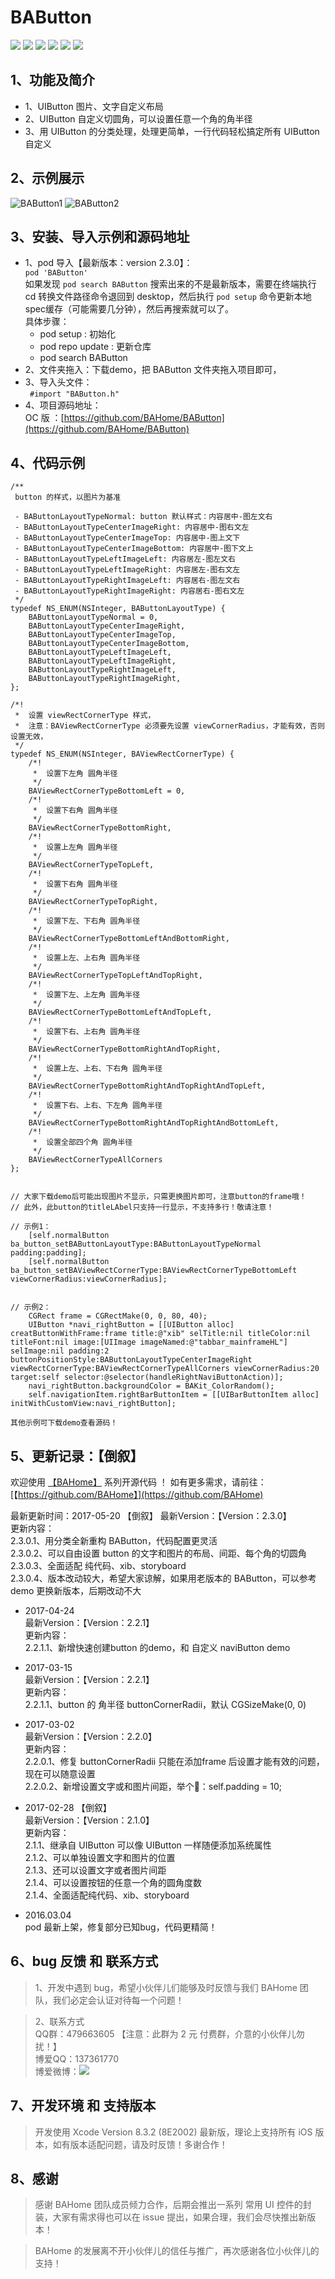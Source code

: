 # BAButton
![](https://img.shields.io/badge/platform-iOS-red.svg) ![](https://img.shields.io/badge/language-Objective--C-orange.svg) 
![](https://img.shields.io/badge/license-MIT%20License-brightgreen.svg) 
![](https://img.shields.io/cocoapods/v/BAButton.svg?style=flat) ![](https://img.shields.io/cocoapods/dt/BAButton.svg
)  [![](https://img.shields.io/badge/微博-博爱1616-red.svg)](http://weibo.com/538298123)

## 1、功能及简介
* 1、UIButton 图片、文字自定义布局 <br>
* 2、UIButton 自定义切圆角，可以设置任意一个角的角半径
* 3、用 UIButton 的分类处理，处理更简单，一行代码轻松搞定所有 UIButton 自定义

## 2、示例展示
![BAButton1](https://github.com/BAHome/BAButton/blob/master/images/BAButton1.png)
![BAButton2](https://github.com/BAHome/BAButton/blob/master/images/BAButton2.png)

## 3、安装、导入示例和源码地址
* 1、pod 导入【最新版本：version 2.3.0】： <br>
 `pod 'BAButton'` <br>
如果发现 `pod search BAButton` 搜索出来的不是最新版本，需要在终端执行 cd 转换文件路径命令退回到 desktop，然后执行 `pod setup` 命令更新本地spec缓存（可能需要几分钟），然后再搜索就可以了。<br>
具体步骤：
  - pod setup : 初始化
  - pod repo update : 更新仓库
  - pod search BAButton
* 2、文件夹拖入：下载demo，把 BAButton 文件夹拖入项目即可，<br>
* 3、导入头文件：<br>
`  #import "BAButton.h" `<br>
* 4、项目源码地址：<br>
 OC 版 ：[https://github.com/BAHome/BAButton](https://github.com/BAHome/BAButton)<br>

## 4、代码示例
``` 
/**
 button 的样式，以图片为基准

 - BAButtonLayoutTypeNormal: button 默认样式：内容居中-图左文右
 - BAButtonLayoutTypeCenterImageRight: 内容居中-图右文左
 - BAButtonLayoutTypeCenterImageTop: 内容居中-图上文下
 - BAButtonLayoutTypeCenterImageBottom: 内容居中-图下文上
 - BAButtonLayoutTypeLeftImageLeft: 内容居左-图左文右
 - BAButtonLayoutTypeLeftImageRight: 内容居左-图右文左
 - BAButtonLayoutTypeRightImageLeft: 内容居右-图左文右
 - BAButtonLayoutTypeRightImageRight: 内容居右-图右文左
 */
typedef NS_ENUM(NSInteger, BAButtonLayoutType) {
    BAButtonLayoutTypeNormal = 0,
    BAButtonLayoutTypeCenterImageRight,
    BAButtonLayoutTypeCenterImageTop,
    BAButtonLayoutTypeCenterImageBottom,
    BAButtonLayoutTypeLeftImageLeft,
    BAButtonLayoutTypeLeftImageRight,
    BAButtonLayoutTypeRightImageLeft,
    BAButtonLayoutTypeRightImageRight,
};

/*!
 *  设置 viewRectCornerType 样式，
 *  注意：BAViewRectCornerType 必须要先设置 viewCornerRadius，才能有效，否则设置无效，
 */
typedef NS_ENUM(NSInteger, BAViewRectCornerType) {
    /*!
     *  设置下左角 圆角半径
     */
    BAViewRectCornerTypeBottomLeft = 0,
    /*!
     *  设置下右角 圆角半径
     */
    BAViewRectCornerTypeBottomRight,
    /*!
     *  设置上左角 圆角半径
     */
    BAViewRectCornerTypeTopLeft,
    /*!
     *  设置下右角 圆角半径
     */
    BAViewRectCornerTypeTopRight,
    /*!
     *  设置下左、下右角 圆角半径
     */
    BAViewRectCornerTypeBottomLeftAndBottomRight,
    /*!
     *  设置上左、上右角 圆角半径
     */
    BAViewRectCornerTypeTopLeftAndTopRight,
    /*!
     *  设置下左、上左角 圆角半径
     */
    BAViewRectCornerTypeBottomLeftAndTopLeft,
    /*!
     *  设置下右、上右角 圆角半径
     */
    BAViewRectCornerTypeBottomRightAndTopRight,
    /*!
     *  设置上左、上右、下右角 圆角半径
     */
    BAViewRectCornerTypeBottomRightAndTopRightAndTopLeft,
    /*!
     *  设置下右、上右、下左角 圆角半径
     */
    BAViewRectCornerTypeBottomRightAndTopRightAndBottomLeft,
    /*!
     *  设置全部四个角 圆角半径
     */
    BAViewRectCornerTypeAllCorners
};


// 大家下载demo后可能出现图片不显示，只需更换图片即可，注意button的frame哦！
// 此外，此button的titleLAbel只支持一行显示，不支持多行！敬请注意！

// 示例1：
    [self.normalButton ba_button_setBAButtonLayoutType:BAButtonLayoutTypeNormal padding:padding];
    [self.normalButton ba_button_setBAViewRectCornerType:BAViewRectCornerTypeBottomLeft viewCornerRadius:viewCornerRadius];
    

// 示例2：
    CGRect frame = CGRectMake(0, 0, 80, 40);
    UIButton *navi_rightButton = [[UIButton alloc] creatButtonWithFrame:frame title:@"xib" selTitle:nil titleColor:nil titleFont:nil image:[UIImage imageNamed:@"tabbar_mainframeHL"] selImage:nil padding:2 buttonPositionStyle:BAButtonLayoutTypeCenterImageRight viewRectCornerType:BAViewRectCornerTypeAllCorners viewCornerRadius:20 target:self selector:@selector(handleRightNaviButtonAction)];
    navi_rightButton.backgroundColor = BAKit_ColorRandom();
    self.navigationItem.rightBarButtonItem = [[UIBarButtonItem alloc] initWithCustomView:navi_rightButton];

其他示例可下载demo查看源码！
```

## 5、更新记录：【倒叙】
 欢迎使用 [【BAHome】](https://github.com/BAHome) 系列开源代码 ！
 如有更多需求，请前往：[【https://github.com/BAHome】](https://github.com/BAHome) 
 
 最新更新时间：2017-05-20 【倒叙】
 最新Version：【Version：2.3.0】<br>
 更新内容：<br>
 2.3.0.1、用分类全新重构 BAButton，代码配置更灵活<br>
 2.3.0.2、可以自由设置 button 的文字和图片的布局、间距、每个角的切圆角<br>
 2.3.0.3、全面适配 纯代码、xib、storyboard<br>
 2.3.0.4、版本改动较大，希望大家谅解，如果用老版本的 BAButton，可以参考demo 更换新版本，后期改动不大<br>

* 2017-04-24 <br>
最新Version：【Version：2.2.1】<br>
更新内容：<br>
2.2.1.1、新增快速创建button 的demo，和 自定义 naviButton demo

* 2017-03-15 <br>
 最新Version：【Version：2.2.1】<br>
 更新内容：<br>
 2.2.1.1、button 的 角半径 buttonCornerRadii，默认 CGSizeMake(0, 0)

* 2017-03-02 <br>
 最新Version：【Version：2.2.0】<br>
 更新内容：<br>
 2.2.0.1、修复 buttonCornerRadii 只能在添加frame 后设置才能有效的问题，现在可以随意设置<br>
 2.2.0.2、新增设置文字或和图片间距，举个🌰：self.padding = 10;

* 2017-02-28 【倒叙】<br>
 最新Version：【Version：2.1.0】<br>
 更新内容：<br>
 2.1.1、继承自 UIButton 可以像 UIButton 一样随便添加系统属性<br>
 2.1.2、可以单独设置文字和图片的位置<br>
 2.1.3、还可以设置文字或者图片间距<br>
 2.1.4、可以设置按钮的任意一个角的圆角度数<br>
 2.1.4、全面适配纯代码、xib、storyboard
* 2016.03.04 <br>
pod 最新上架，修复部分已知bug，代码更精简！

## 6、bug 反馈 和 联系方式
> 1、开发中遇到 bug，希望小伙伴儿们能够及时反馈与我们 BAHome 团队，我们必定会认证对待每一个问题！ <br>

> 2、联系方式 <br> 
QQ群：479663605  【注意：此群为 2 元 付费群，介意的小伙伴儿勿扰！】<br> 
博爱QQ：137361770 <br> 
博爱微博：[![](https://img.shields.io/badge/微博-博爱1616-red.svg)](http://weibo.com/538298123) <br> 

## 7、开发环境 和 支持版本
> 开发使用 Xcode Version 8.3.2 (8E2002) 最新版，理论上支持所有 iOS 版本，如有版本适配问题，请及时反馈！多谢合作！

## 8、感谢
> 感谢 BAHome 团队成员倾力合作，后期会推出一系列 常用 UI 控件的封装，大家有需求得也可以在 issue 提出，如果合理，我们会尽快推出新版本！<br>

> BAHome 的发展离不开小伙伴儿的信任与推广，再次感谢各位小伙伴儿的支持！

